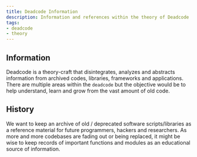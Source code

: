 ```yaml
---
title: Deadcode Information
description: Information and references within the theory of Deadcode
tags:
- deadcode
- theory
---
```


## Information
  
Deadcode is a theory-craft that disintegrates, analyzes and abstracts information from archived codes, libraries, frameworks and applications. There are multiple areas within the `deadcode` but the objective would be to help understand, learn and grow from the vast amount of old code.  

## History

We want to keep an archive of old / deprecated software scripts/libraries as a reference material for future programmers, hackers and researchers. As more and more codebases are fading out or being replaced, it might be wise to keep records of important functions and modules as an educational source of information.
